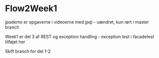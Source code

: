 # Flow2Week1

jpademo er opgaverne i videoerne med jpql - uændret, kun rørt i master branch

Week1 er del 3 af REST og exception handling - exception test i facadetest tilføjet her

Skift branch for del 1-2
